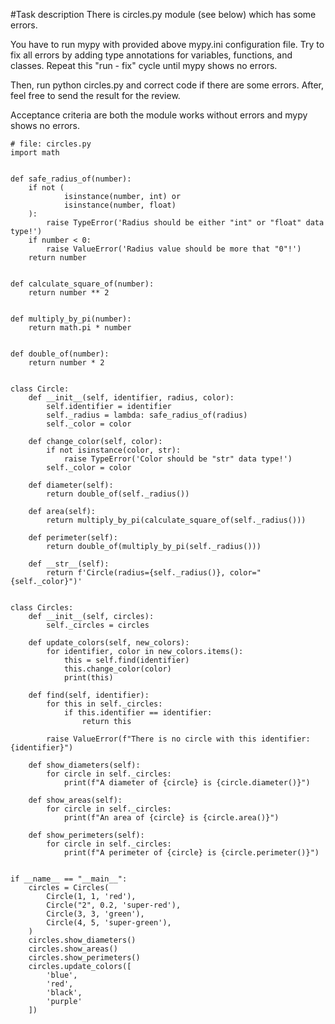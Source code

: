 #Task description
There is circles.py module (see below) which has some errors.

You have to run mypy with provided above mypy.ini configuration file. Try to fix all errors by
adding type annotations for variables, functions, and classes. Repeat this "run - fix" cycle until
mypy shows no errors.

Then, run python circles.py and correct code if there are some errors. After, feel free to send
the result for the review.

Acceptance criteria are both the module works without errors and mypy shows no errors.
```
# file: circles.py
import math


def safe_radius_of(number):
    if not (
            isinstance(number, int) or
            isinstance(number, float)
    ):
        raise TypeError('Radius should be either "int" or "float" data type!')
    if number < 0:
        raise ValueError('Radius value should be more that "0"!')
    return number


def calculate_square_of(number):
    return number ** 2


def multiply_by_pi(number):
    return math.pi * number


def double_of(number):
    return number * 2


class Circle:
    def __init__(self, identifier, radius, color):
        self.identifier = identifier
        self._radius = lambda: safe_radius_of(radius)
        self._color = color
    
    def change_color(self, color):
        if not isinstance(color, str):
            raise TypeError('Color should be "str" data type!')
        self._color = color
    
    def diameter(self):
        return double_of(self._radius())
    
    def area(self):
        return multiply_by_pi(calculate_square_of(self._radius()))
    
    def perimeter(self):
        return double_of(multiply_by_pi(self._radius()))
    
    def __str__(self):
        return f'Circle(radius={self._radius()}, color="{self._color}")'


class Circles:
    def __init__(self, circles):
        self._circles = circles
    
    def update_colors(self, new_colors):
        for identifier, color in new_colors.items():
            this = self.find(identifier)
            this.change_color(color)
            print(this)
    
    def find(self, identifier):
        for this in self._circles:
            if this.identifier == identifier:
                return this
    
        raise ValueError(f"There is no circle with this identifier: {identifier}")
    
    def show_diameters(self):
        for circle in self._circles:
            print(f"A diameter of {circle} is {circle.diameter()}")
    
    def show_areas(self):
        for circle in self._circles:
            print(f"An area of {circle} is {circle.area()}")
    
    def show_perimeters(self):
        for circle in self._circles:
            print(f"A perimeter of {circle} is {circle.perimeter()}")


if __name__ == "__main__":
    circles = Circles(
        Circle(1, 1, 'red'),
        Circle("2", 0.2, 'super-red'),
        Circle(3, 3, 'green'),
        Circle(4, 5, 'super-green'),
    )
    circles.show_diameters()
    circles.show_areas()
    circles.show_perimeters()
    circles.update_colors([
        'blue',
        'red',
        'black',
        'purple'
    ])
```